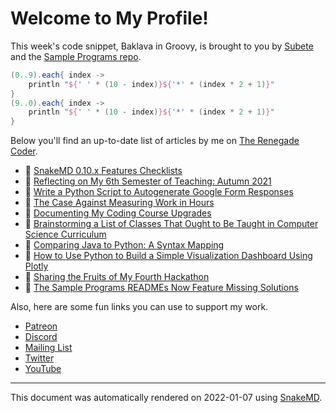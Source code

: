 # Welcome to My Profile!

This week's code snippet, Baklava in Groovy, is brought to you by [Subete](https://subete.therenegadecoder.com/en/latest/) and the [Sample Programs repo](https://sample-programs.therenegadecoder.com/).

```Groovy
(0..9).each{ index ->
    println "${' ' * (10 - index)}${'*' * (index * 2 + 1)}"
}
(9..0).each{ index ->
    println "${' ' * (10 - index)}${'*' * (index * 2 + 1)}"
}
```

Below you'll find an up-to-date list of articles by me on [The Renegade Coder](https://therenegadecoder.com).

- :fu: [SnakeMD 0.10.x Features Checklists](https://therenegadecoder.com/meta/snakemd-0-10-x-features-checklists/)
- :seedling: [Reflecting on My 6th Semester of Teaching: Autumn 2021](https://therenegadecoder.com/teach/reflecting-on-my-6th-semester-of-teaching/)
- :dango: [Write a Python Script to Autogenerate Google Form Responses](https://therenegadecoder.com/code/write-a-python-script-to-autogenerate-google-form-responses/)
- :dango: [The Case Against Measuring Work in Hours](https://therenegadecoder.com/blog/the-case-against-measuring-work-in-hours/)
- :seedling: [Documenting My Coding Course Upgrades](https://therenegadecoder.com/teach/documenting-my-coding-course-upgrades/)
- :gem: [Brainstorming a List of Classes That Ought to Be Taught in Computer Science Curriculum](https://therenegadecoder.com/teach/brainstorming-a-list-of-classes-that-ought-to-be-taught-in-computer-science-curriculum/)
- :tea: [Comparing Java to Python: A Syntax Mapping](https://therenegadecoder.com/code/comparing-java-to-python-a-syntax-mapping/)
- :milky_way: [How to Use Python to Build a Simple Visualization Dashboard Using Plotly](https://therenegadecoder.com/code/how-to-use-python-to-build-a-simple-visualization-dashboard-using-plotly/)
- :gem: [Sharing the Fruits of My Fourth Hackathon](https://therenegadecoder.com/blog/sharing-the-fruits-of-my-fourth-hackathon/)
- :gem: [The Sample Programs READMEs Now Feature Missing Solutions](https://therenegadecoder.com/meta/the-sample-programs-readmes-now-feature-missing-solutions/)

Also, here are some fun links you can use to support my work.

- [Patreon](https://www.patreon.com/TheRenegadeCoder)
- [Discord](https://discord.gg/Jhmtj7Z)
- [Mailing List](https://newsletter.therenegadecoder.com/)
- [Twitter](https://twitter.com/RenegadeCoder94)
- [YouTube](https://www.youtube.com/channel/UCpyoVwOqYRlSAEUPEn7P9hw)

---

This document was automatically rendered on 2022-01-07 using [SnakeMD](https://snakemd.therenegadecoder.com).